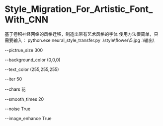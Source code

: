 # Style_Migration_For_Artistic_Font_With_CNN
基于卷积神经网络的风格迁移，制造出带有艺术风格的字体
使用方法很简单，只需要输入：
python.exe neural_style_transfer.py  .\style\flower\5.jpg .\输出\ 

--pictrue_size 300 

--background_color (0,0,0) 

--text_color (255,255,255) 

--iter 50 

--chars 花

--smooth_times 20 

--noise True 

--image_enhance True

